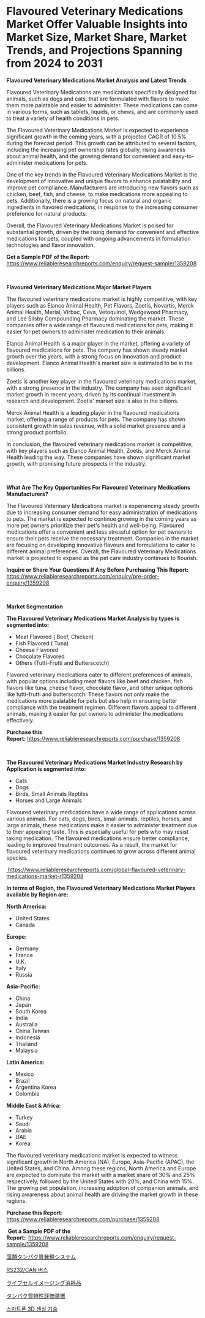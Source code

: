 <p><h1>Flavoured Veterinary Medications Market Offer Valuable Insights into Market Size, Market Share, Market Trends, and Projections Spanning from 2024 to 2031</h1></p><p><strong>Flavoured Veterinary Medications Market Analysis and Latest Trends</strong></p>
<p><p>Flavoured Veterinary Medications are medications specifically designed for animals, such as dogs and cats, that are formulated with flavors to make them more palatable and easier to administer. These medications can come in various forms, such as tablets, liquids, or chews, and are commonly used to treat a variety of health conditions in pets.</p><p>The Flavoured Veterinary Medications Market is expected to experience significant growth in the coming years, with a projected CAGR of 10.5% during the forecast period. This growth can be attributed to several factors, including the increasing pet ownership rates globally, rising awareness about animal health, and the growing demand for convenient and easy-to-administer medications for pets. </p><p>One of the key trends in the Flavoured Veterinary Medications Market is the development of innovative and unique flavors to enhance palatability and improve pet compliance. Manufacturers are introducing new flavors such as chicken, beef, fish, and cheese, to make medications more appealing to pets. Additionally, there is a growing focus on natural and organic ingredients in flavored medications, in response to the increasing consumer preference for natural products. </p><p>Overall, the Flavoured Veterinary Medications Market is poised for substantial growth, driven by the rising demand for convenient and effective medications for pets, coupled with ongoing advancements in formulation technologies and flavor innovation.</p></p>
<p><strong>Get a Sample PDF of the Report:&nbsp;</strong> <a href="https://www.reliableresearchreports.com/enquiry/request-sample/1359208">https://www.reliableresearchreports.com/enquiry/request-sample/1359208</a></p>
<p>&nbsp;</p>
<p><strong>Flavoured Veterinary Medications Major Market Players</strong></p>
<p><p>The flavoured veterinary medications market is highly competitive, with key players such as Elanco Animal Health, Pet Flavors, Zoetis, Novartis, Merck Animal Health, Merial, Virbac, Ceva, Vetoquinol, Wedgewood Pharmacy, and Lee Silsby Compounding Pharmacy dominating the market. These companies offer a wide range of flavoured medications for pets, making it easier for pet owners to administer medication to their animals.</p><p>Elanco Animal Health is a major player in the market, offering a variety of flavoured medications for pets. The company has shown steady market growth over the years, with a strong focus on innovation and product development. Elanco Animal Health's market size is estimated to be in the billions.</p><p>Zoetis is another key player in the flavoured veterinary medications market, with a strong presence in the industry. The company has seen significant market growth in recent years, driven by its continual investment in research and development. Zoetis' market size is also in the billions.</p><p>Merck Animal Health is a leading player in the flavoured medications market, offering a range of products for pets. The company has shown consistent growth in sales revenue, with a solid market presence and a strong product portfolio.</p><p>In conclusion, the flavoured veterinary medications market is competitive, with key players such as Elanco Animal Health, Zoetis, and Merck Animal Health leading the way. These companies have shown significant market growth, with promising future prospects in the industry.</p></p>
<p>&nbsp;</p>
<p><strong>What Are The Key Opportunities For Flavoured Veterinary Medications Manufacturers?</strong></p>
<p><p>The Flavoured Veterinary Medications market is experiencing steady growth due to increasing consumer demand for easy administration of medications to pets. The market is expected to continue growing in the coming years as more pet owners prioritize their pet's health and well-being. Flavoured medications offer a convenient and less stressful option for pet owners to ensure their pets receive the necessary treatment. Companies in the market are focusing on developing innovative flavours and formulations to cater to different animal preferences. Overall, the Flavoured Veterinary Medications market is projected to expand as the pet care industry continues to flourish.</p></p>
<p><strong>Inquire or Share Your Questions If Any Before Purchasing This Report:</strong> <a href="https://www.reliableresearchreports.com/enquiry/pre-order-enquiry/1359208">https://www.reliableresearchreports.com/enquiry/pre-order-enquiry/1359208</a></p>
<p>&nbsp;</p>
<p><strong>Market Segmentation</strong></p>
<p><strong>The Flavoured Veterinary Medications Market Analysis by types is segmented into:</strong></p>
<p><ul><li>Meat Flavored ( Beef, Chicken)</li><li>Fish Flavored ( Tuna)</li><li>Cheese Flavored</li><li>Chocolate Flavored</li><li>Others (Tutti-Frutti and Butterscotch)</li></ul></p>
<p><p>Flavored veterinary medications cater to different preferences of animals, with popular options including meat flavors like beef and chicken, fish flavors like tuna, cheese flavor, chocolate flavor, and other unique options like tutti-frutti and butterscotch. These flavors not only make the medications more palatable for pets but also help in ensuring better compliance with the treatment regimen. Different flavors appeal to different animals, making it easier for pet owners to administer the medications effectively.</p></p>
<p><strong>Purchase this Report:&nbsp;</strong><a href="https://www.reliableresearchreports.com/purchase/1359208">https://www.reliableresearchreports.com/purchase/1359208</a></p>
<p>&nbsp;</p>
<p><strong>The Flavoured Veterinary Medications Market Industry Research by Application is segmented into:</strong></p>
<p><ul><li>Cats</li><li>Dogs</li><li>Birds, Small Animals Reptiles</li><li>Horses and Large Animals</li></ul></p>
<p><p>Flavoured veterinary medications have a wide range of applications across various animals. For cats, dogs, birds, small animals, reptiles, horses, and large animals, these medications make it easier to administer treatment due to their appealing taste. This is especially useful for pets who may resist taking medication. The flavoured medications ensure better compliance, leading to improved treatment outcomes. As a result, the market for flavoured veterinary medications continues to grow across different animal species.</p></p>
<p><a href="https://www.reliableresearchreports.com/global-flavoured-veterinary-medications-market-r1359208">&nbsp;https://www.reliableresearchreports.com/global-flavoured-veterinary-medications-market-r1359208</a></p>
<p><strong>In terms of Region, the Flavoured Veterinary Medications Market Players available by Region are:</strong></p>
<p>
    <p> <strong> North America: </strong>
        <ul>
            <li>United States</li>
            <li>Canada</li>
        </ul>
        </p> 
    <p> <strong> Europe: </strong>
        <ul>
            <li>Germany</li>
            <li>France</li>
            <li>U.K.</li>
            <li>Italy</li>
            <li>Russia</li>
        </ul>
        </p> 
    <p> <strong> Asia-Pacific: </strong>
        <ul>
            <li>China</li>
            <li>Japan</li>
            <li>South Korea</li>
            <li>India</li>
            <li>Australia</li>
            <li>China Taiwan</li>
            <li>Indonesia</li>
            <li>Thailand</li>
            <li>Malaysia</li>
        </ul>
        </p> 
    <p> <strong> Latin America: </strong>
        <ul>
            <li>Mexico</li>
            <li>Brazil</li>
            <li>Argentina Korea</li>
            <li>Colombia</li>
        </ul>
        </p> 
    <p> <strong> Middle East & Africa: </strong>
        <ul>
            <li>Turkey</li>
            <li>Saudi</li>
            <li>Arabia</li>
            <li>UAE</li>
            <li>Korea</li>
        </ul>
    </p>
    </p>
<p><p>The flavoured veterinary medications market is expected to witness significant growth in North America (NA), Europe, Asia-Pacific (APAC), the United States, and China. Among these regions, North America and Europe are expected to dominate the market with a market share of 30% and 25% respectively, followed by the United States with 20%, and China with 15%. The growing pet population, increasing adoption of companion animals, and rising awareness about animal health are driving the market growth in these regions.</p></p>
<p><strong>Purchase this Report: </strong><a href="https://www.reliableresearchreports.com/purchase/1359208">https://www.reliableresearchreports.com/purchase/1359208</a></p>
<p>&nbsp;<strong>Get a Sample PDF of the Report:&nbsp;&nbsp;</strong><a href="https://www.reliableresearchreports.com/enquiry/request-sample/1359208">https://www.reliableresearchreports.com/enquiry/request-sample/1359208</a></p>
<p><strong></strong></p>
<p><p><a href="https://medium.com/@frankfurter35566/%E8%97%BB%E9%A1%9E%E3%82%BF%E3%83%B3%E3%83%91%E3%82%AF%E8%B3%AA%E7%99%BA%E7%8F%BE%E3%82%B7%E3%82%B9%E3%83%86%E3%83%A0%E5%B8%82%E5%A0%B4%E3%81%AE%E8%A6%8F%E6%A8%A1%E3%81%A8%E5%B8%82%E5%A0%B4%E5%8B%95%E5%90%91-%E5%AE%8C%E5%85%A8%E3%81%AA%E7%94%A3%E6%A5%AD%E3%81%AE%E6%A6%82%E8%A6%81-2024%E5%B9%B4-2031%E5%B9%B4-9ddbe99f286a">藻類タンパク質発現システム</a></p><p><a href="https://medium.com/@christianlarkinus/rs232-can-%EB%B2%84%EC%8A%A4-%EC%8B%9C%EC%9E%A5%EC%9D%80-%EC%8B%9C%EC%9E%A5-%EC%A0%90%EC%9C%A0%EC%9C%A8-%EC%8B%9C%EC%9E%A5-%EB%8F%99%ED%96%A5-%EB%B0%8F-%EC%8B%9C%EC%9E%A5-%EC%84%B1%EC%9E%A5%EC%97%90-%EB%8C%80%ED%95%9C-%EC%A0%95%EB%B3%B4%EB%A5%BC-%EC%A0%9C%EA%B3%B5%ED%95%A9%EB%8B%88%EB%8B%A4-aceed3e24f8f">RS232/CAN 버스</a></p><p><a href="https://github.com/TysonKub/Market-Research-Report-List-1/blob/main/391873989140.md">ライブセルイメージング消耗品</a></p><p><a href="https://github.com/RaeJenkins1952/Market-Research-Report-List-1/blob/main/729524489139.md">タンパク質特性評価装置</a></p><p><a href="https://github.com/iansanftyord09878/Market-Research-Report-List-1/blob/main/326589881773.md">스마트폰 3D 센싱 기술</a></p></p>